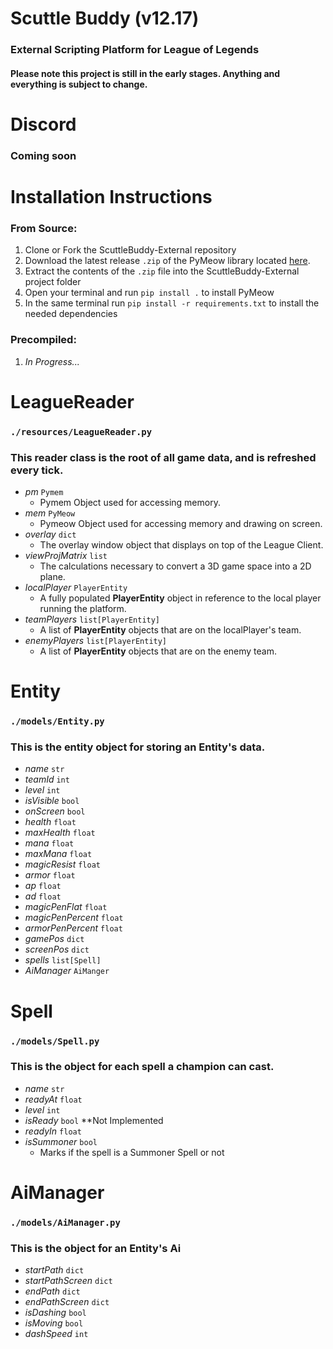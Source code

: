 # Scuttle Buddy (v12.17)
### External Scripting Platform for League of Legends
#### Please note this project is still in the early stages. Anything and everything is subject to change.

# Discord
### Coming soon

# Installation Instructions

### From Source:
1. Clone or Fork the ScuttleBuddy-External repository
2. Download the latest release `.zip` of the PyMeow library located [here](https://github.com/qb-0/PyMeow).
3. Extract the contents of the `.zip` file into the ScuttleBuddy-External project folder
4. Open your terminal and run `pip install .` to install PyMeow
5. In the same terminal run `pip install -r requirements.txt` to install the needed dependencies

### Precompiled:
1. *In Progress...*

# LeagueReader
### `./resources/LeagueReader.py`
### This reader class is the root of all game data, and is refreshed every tick.

* *pm* `Pymem`
  * Pymem Object used for accessing memory.
* *mem* `PyMeow`
  * Pymeow Object used for accessing memory and drawing on screen.
* *overlay* `dict`
  * The overlay window object that displays on top of the League Client.
* *viewProjMatrix* `list`
  * The calculations necessary to convert a 3D game space into a 2D plane.
* *localPlayer* `PlayerEntity`
  * A fully populated **PlayerEntity** object in reference to the local player running the platform.
* *teamPlayers* `list[PlayerEntity]`
  * A list of **PlayerEntity** objects that are on the localPlayer's team.
* *enemyPlayers* `list[PlayerEntity]`
  * A list of **PlayerEntity** objects that are on the enemy team.

# Entity
### `./models/Entity.py`
### This is the entity object for storing an Entity's data.

* *name* `str`
* *teamId* `int`
* *level* `int`
* *isVisible* `bool`
* *onScreen* `bool`
* *health* `float`
* *maxHealth* `float`
* *mana* `float`
* *maxMana* `float`
* *magicResist* `float`
* *armor* `float`
* *ap* `float`
* *ad* `float`
* *magicPenFlat* `float`
* *magicPenPercent* `float`
* *armorPenPercent* `float`
* *gamePos* `dict`
* *screenPos* `dict`
* *spells* `list[Spell]`
* *AiManager* `AiManger`

# Spell
### `./models/Spell.py`
### This is the object for each spell a champion can cast.

* *name* `str`
* *readyAt* `float`
* *level* `int`
* *isReady* `bool` **Not Implemented
* *readyIn* `float`
* *isSummoner* `bool`
  * Marks if the spell is a Summoner Spell or not

# AiManager
### `./models/AiManager.py`
### This is the object for an Entity's Ai

* *startPath* `dict`
* *startPathScreen* `dict`
* *endPath* `dict`
* *endPathScreen* `dict`
* *isDashing* `bool`
* *isMoving* `bool`
* *dashSpeed* `int`